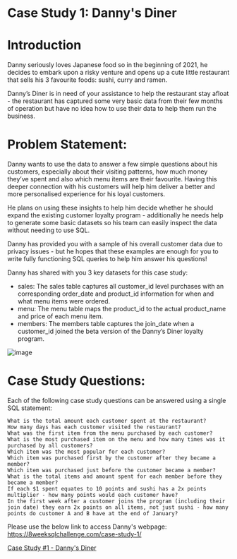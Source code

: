 # Case Study 1: Danny's Diner

# Introduction
Danny seriously loves Japanese food so in the beginning of 2021, he decides to embark upon a risky venture and opens up a cute little restaurant that sells his 3 favourite foods: sushi, curry and ramen.

Danny’s Diner is in need of your assistance to help the restaurant stay afloat - the restaurant has captured some very basic data from their few months of operation but have no idea how to use their data to help them run the business.

# Problem Statement:

Danny wants to use the data to answer a few simple questions about his customers, especially about their visiting patterns, how much money they’ve spent and also which menu items are their favourite. Having this deeper connection with his customers will help him deliver a better and more personalised experience for his loyal customers.

He plans on using these insights to help him decide whether he should expand the existing customer loyalty program - additionally he needs help to generate some basic datasets so his team can easily inspect the data without needing to use SQL.

Danny has provided you with a sample of his overall customer data due to privacy issues - but he hopes that these examples are enough for you to write fully functioning SQL queries to help him answer his questions!

Danny has shared with you 3 key datasets for this case study:


* sales: The sales table captures all customer_id level purchases with an corresponding order_date and product_id information for when and what menu items were ordered.
* menu: The menu table maps the product_id to the actual product_name and price of each menu item.
* members: The members table captures the join_date when a customer_id joined the beta version of the Danny’s Diner loyalty program.


![image](https://user-images.githubusercontent.com/93538452/191837919-77d57933-eda4-4e97-930a-d33b1f68d072.png)


# Case Study Questions:
Each of the following case study questions can be answered using a single SQL statement:

    What is the total amount each customer spent at the restaurant?
    How many days has each customer visited the restaurant?
    What was the first item from the menu purchased by each customer?
    What is the most purchased item on the menu and how many times was it purchased by all customers?
    Which item was the most popular for each customer?
    Which item was purchased first by the customer after they became a member?
    Which item was purchased just before the customer became a member?
    What is the total items and amount spent for each member before they became a member?
    If each $1 spent equates to 10 points and sushi has a 2x points multiplier - how many points would each customer have?
    In the first week after a customer joins the program (including their join date) they earn 2x points on all items, not just sushi - how many points do customer A and B have at the end of January?


Please use the below link to access Danny's webpage:
https://8weeksqlchallenge.com/case-study-1/


[Case Study #1 - Danny's Diner](https://8weeksqlchallenge.com/case-study-1/)

